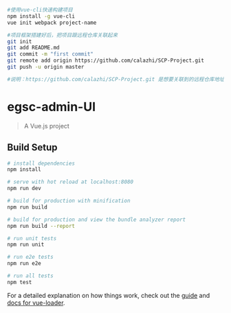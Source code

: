 ``` bash
#使用vue-cli快速构建项目
npm install -g vue-cli
vue init webpack project-name

#项目框架搭建好后，把项目跟远程仓库关联起来
git init
git add README.md
git commit -m "first commit"
git remote add origin https://github.com/calazhi/SCP-Project.git
git push -u origin master

#说明：https://github.com/calazhi/SCP-Project.git 是想要关联到的远程仓库地址
```

# egsc-admin-UI

> A Vue.js project

## Build Setup

``` bash
# install dependencies
npm install

# serve with hot reload at localhost:8080
npm run dev

# build for production with minification
npm run build

# build for production and view the bundle analyzer report
npm run build --report

# run unit tests
npm run unit

# run e2e tests
npm run e2e

# run all tests
npm test
```

For a detailed explanation on how things work, check out the [guide](http://vuejs-templates.github.io/webpack/) and [docs for vue-loader](http://vuejs.github.io/vue-loader).
